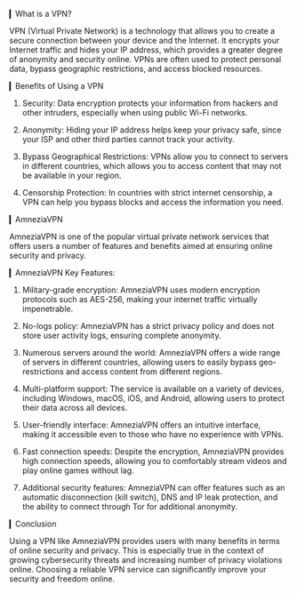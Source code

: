 ▎What is a VPN?

VPN (Virtual Private Network) is a technology that allows you to create a secure connection between your device and the Internet. It encrypts your Internet traffic and hides your IP address, which provides a greater degree of anonymity and security online. VPNs are often used to protect personal data, bypass geographic restrictions, and access blocked resources.

▎Benefits of Using a VPN

1. Security: Data encryption protects your information from hackers and other intruders, especially when using public Wi-Fi networks.

2. Anonymity: Hiding your IP address helps keep your privacy safe, since your ISP and other third parties cannot track your activity.

3. Bypass Geographical Restrictions: VPNs allow you to connect to servers in different countries, which allows you to access content that may not be available in your region.

4. Censorship Protection: In countries with strict internet censorship, a VPN can help you bypass blocks and access the information you need.

▎AmneziaVPN

AmneziaVPN is one of the popular virtual private network services that offers users a number of features and benefits aimed at ensuring online security and privacy.

▎AmneziaVPN Key Features:

1. Military-grade encryption: AmneziaVPN uses modern encryption protocols such as AES-256, making your internet traffic virtually impenetrable.

2. No-logs policy: AmneziaVPN has a strict privacy policy and does not store user activity logs, ensuring complete anonymity.

3. Numerous servers around the world: AmneziaVPN offers a wide range of servers in different countries, allowing users to easily bypass geo-restrictions and access content from different regions.

4. Multi-platform support: The service is available on a variety of devices, including Windows, macOS, iOS, and Android, allowing users to protect their data across all devices.

5. User-friendly interface: AmneziaVPN offers an intuitive interface, making it accessible even to those who have no experience with VPNs.

6. Fast connection speeds: Despite the encryption, AmneziaVPN provides high connection speeds, allowing you to comfortably stream videos and play online games without lag.

7. Additional security features: AmneziaVPN can offer features such as an automatic disconnection (kill switch), DNS and IP leak protection, and the ability to connect through Tor for additional anonymity.

▎Conclusion

Using a VPN like AmneziaVPN provides users with many benefits in terms of online security and privacy. This is especially true in the context of growing cybersecurity threats and increasing number of privacy violations online. Choosing a reliable VPN service can significantly improve your security and freedom online.
